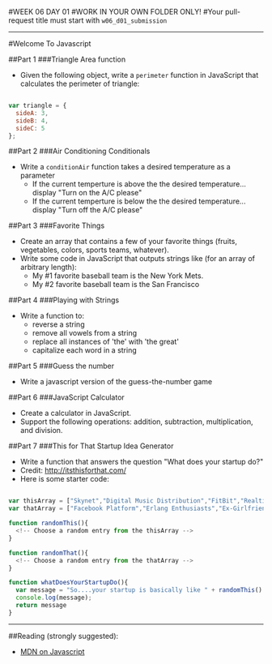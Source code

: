 #WEEK 06 DAY 01
#WORK IN YOUR OWN FOLDER ONLY!
#Your pull-request title must start with `w06_d01_submission`


___

#Welcome To Javascript

##Part 1
###Triangle Area function
- Given the following object, write a `perimeter` function in JavaScript that calculates the perimeter of triangle:

```javascript

var triangle = {
  sideA: 3,
  sideB: 4,
  sideC: 5
};

```

##Part 2
###Air Conditioning Conditionals
- Write a `conditionAir` function takes a desired temperature as a parameter
  - If the current temperture is above the the desired temperature... display "Turn on the A/C please"
  - If the current temperture is below the the desired temperature... display "Turn off the A/C please"


##Part 3
###Favorite Things
- Create an array that contains a few of your favorite things (fruits, vegetables, colors, sports teams, whatever).
- Write some code in JavaScript that outputs strings like (for an array of arbitrary length):
  - My #1 favorite baseball team is the New York Mets.
  - My #2 favorite baseball team is the San Francisco


##Part 4
###Playing with Strings
- Write a function to:
  - reverse a string
  - remove all vowels from a string
  - replace all instances of 'the' with 'the great'
  - capitalize each word in a string


##Part 5
###Guess the number
- Write a javascript version of the guess-the-number game


##Part 6
###JavaScript Calculator
- Create a calculator in JavaScript.
- Support the following operations: addition, subtraction, multiplication, and division.


##Part 7
###This for That Startup Idea Generator
- Write a function that answers the question "What does your startup do?"
- Credit: http://itsthisforthat.com/
- Here is some starter code:

```javascript

var thisArray = ["Skynet","Digital Music Distribution","FitBit","Realtime Data","ManPacks","Landing Page","Conversion Funnel","Social Network","Airbnb","SnapChat","Bang With Friends","HTML5 App","Google Analytics","Mapreduce Query","Node.js Server","KickStarter","Match.com","Adultfriendfinder","Pinterest","Amber Alert System","Groupon","Appstore","Digital Magazine","Distributed Social Network","Quadcopter","Daring Fireball","Content Distribution Network","Analytics Platform","OpenTable","LinkedIn","Brick and Mortar Solution","Aggregator","Social Game","jQuery Plugin","Game-based Incentive","Foursquare","YouTube","WeedMaps","Texts From Last Night","Ponzi Scheme","1-800-Flowers","Cash4Gold","Online Marketplace","Viral Marketer","Wearable Computer","Google Glass App","Facebook Marketplace","Zivity","Playboy","Cloud Storage Provider","Kindle Fire App","Pandora","Green Tech Program","Eco-Friendly Marketplace","Netflix","Amazon","Zappos","Reddit","Enron","Wordpress","iPhone App","Android App","Meme Generator","Crowdsourcing App","Mac App","SEO Optimizer","Apartment Guide","Social CRM","Database Abstraction Layer","Microblogging Service","Product Curation Service","API","New Social Platform","Tumblr","Deal Finder","CPA Ad Network","Collaborative Filter","Shopping Site","Digg 2.0","Recommendation Engine","News Recommender","Neural Network","Tesseract OCR engine","Unreadable CAPTCHA","Mobile Ecosystem","Flickr","Salesforce.com","Twitter Filter","Wikipedia","Yelp"];
var thatArray = ["Facebook Platform","Erlang Enthusiasts","Ex-Girlfriends","Mitt Romney's Hair","Laundromats","Celebrity Gossip","Endangered Species","Pandas","Middle Schoolers","Alpha Phi Girls","Funeral Homes","Chinese Take-out","Ex-Convicts","Fast Casual Restaurants","Marketers","Qualifying Leads","Funeral Homes","Farmers","Cougars","Pilots","Gynecologists","Cracked iPhone Apps","Stolen Goods","Adult Dancers","People Who Hate Groupon","Hunters","Sysadmins","Bath Salts","Nootropics","California","Government Corruption","Political Attack Ads","Whiskey Lovers","Parking Tickets","Highway Accidents","Traveling","Airlines","Presentation Tools","Your Boss","Ponzi Schemes","Your Finances","Restroom Attendants","Your Aquarium","Your Cat's Litter Box","Pets","Alcoholics","Camp Counselors","Nature Blogs","World of Warcraft","Models","Family Guy Enthusiasts","The Army","Cheap Vodka","Tech Incubators","Star Trek Conventions","Presentation Tools","Small Businesses","Beer","Nightclub Lines","Semi-Active Volcanoes", "Sanctimonial Artifacts","Traveling Abroad","Your Mom","Billionaires","Happy Hours","Ugg Boots","The Homeless","Blacking Out","Red Wine","Happy Families","Social Outcasts","Surgeons","Pounding Jagger Bombs","Textbooks","Coffee Shops","Baristas"];

function randomThis(){
  <!-- Choose a random entry from the thisArray -->
}

function randomThat(){
  <!-- Choose a random entry from the thatArray -->
}

function whatDoesYourStartupDo(){
  var message = "So....your startup is basically like " + randomThis() + " for " + randomThat() + "?";
  console.log(message);
  return message
}

```

---

##Reading (strongly suggested):
- [MDN on Javascript](https://developer.mozilla.org/en-US/docs/Web/JavaScript/Guide)

